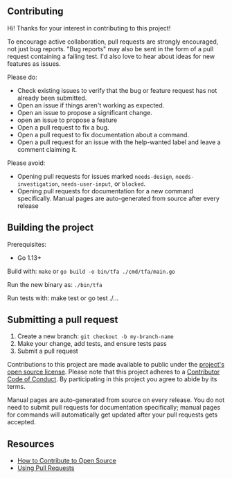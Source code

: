 ## Contributing

[legal]: https://help.github.com/articles/github-terms-of-service/#6-contributions-under-repository-license
[license]: ../LICENSE

Hi! Thanks for your interest in contributing to this project!

To encourage active collaboration, pull requests are strongly encouraged, not just bug reports. "Bug reports" may also be sent in the form of a pull request containing a failing test. I'd also love to hear about ideas for new features as issues.

Please do:

* Check existing issues to verify that the bug or feature request has not already been submitted.
* Open an issue if things aren't working as expected.
* Open an issue to propose a significant change.
* open an issue to propose a feature
* Open a pull request to fix a bug.
* Open a pull request to fix documentation about a command.
* Open a pull request for an issue with the help-wanted label and leave a comment claiming it.

Please avoid:

* Opening pull requests for issues marked `needs-design`, `needs-investigation`, `needs-user-input`, or `blocked`.
* Opening pull requests for documentation for a new command specifically. Manual pages are auto-generated from source after every release

## Building the project

Prerequisites:
- Go 1.13+

Build with: `make` or `go build -o bin/tfa ./cmd/tfa/main.go`

Run the new binary as: `./bin/tfa`

Run tests with: make test or go test ./...

## Submitting a pull request

1. Create a new branch: `git checkout -b my-branch-name`
1. Make your change, add tests, and ensure tests pass
1. Submit a pull request


Contributions to this project are made available to public under the [project's open source license][license].
Please note that this project adheres to a [Contributor Code of Conduct](https://github.com/profclems/tfa/tree/trunk/.github/CODE_OF_CONDUCT.md). By participating in this project you agree to abide by its terms.

Manual pages are auto-generated from source on every release. You do not need to submit pull requests for documentation specifically; manual pages for commands will automatically get updated after your pull requests gets accepted.

## Resources

- [How to Contribute to Open Source](https://opensource.guide/how-to-contribute/)
- [Using Pull Requests](https://help.github.com/articles/about-pull-requests/)
